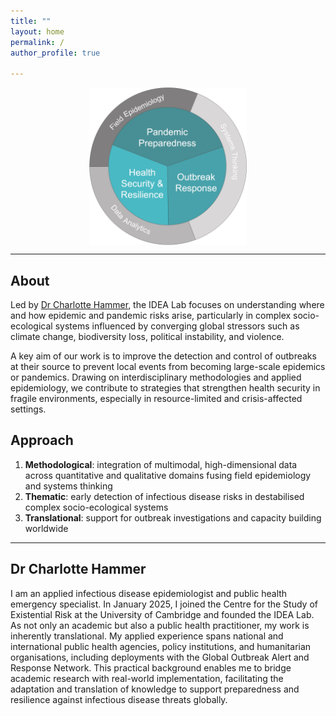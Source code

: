 ```yaml
---
title: ""
layout: home
permalink: /
author_profile: true

---
```


<img src="/assets/images/logo.jpg" alt="IDEA Lab Research" style="width:50%; max-width:300px; display:block; margin:auto;">

---
## About

Led by [Dr Charlotte Hammer](/team/charlotte-hammer/), the IDEA Lab focuses on understanding where and how epidemic and pandemic risks arise, particularly in complex socio-ecological systems influenced by converging global stressors such as climate change, biodiversity loss, political instability, and violence.  

A key aim of our work is to improve the detection and control of outbreaks at their source to prevent local events from becoming large-scale epidemics or pandemics. Drawing on interdisciplinary methodologies and applied epidemiology, we contribute to strategies that strengthen health security in fragile environments, especially in resource-limited and crisis-affected settings.  

## Approach

1. **Methodological**: integration of multimodal, high-dimensional data across quantitative and qualitative domains fusing field epidemiology and systems thinking  
2. **Thematic**: early detection of infectious disease risks in destabilised complex socio-ecological systems  
3. **Translational**: support for outbreak investigations and capacity building worldwide  

---

## Dr Charlotte Hammer

I am an applied infectious disease epidemiologist and public health emergency specialist. In January 2025, I joined the Centre for the Study of Existential Risk at the University of Cambridge and founded the IDEA Lab. As not only an academic but also a public health practitioner, my work is inherently translational. My applied experience spans national and international public health agencies, policy institutions, and humanitarian organisations, including deployments with the Global Outbreak Alert and Response Network. This practical background enables me to bridge academic research with real-world implementation, facilitating the adaptation and translation of knowledge to support preparedness and resilience against infectious disease threats globally.

